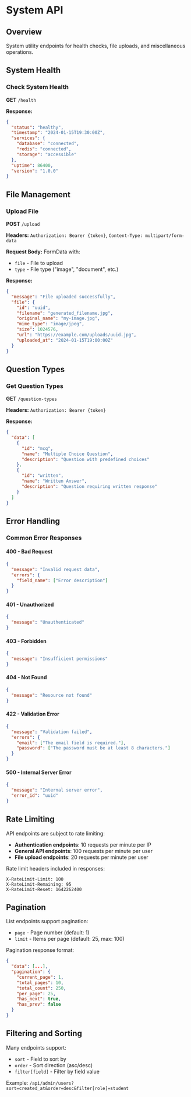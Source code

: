 
# System API

## Overview
System utility endpoints for health checks, file uploads, and miscellaneous operations.

## System Health

### Check System Health
**GET** `/health`

**Response:**
```json
{
  "status": "healthy",
  "timestamp": "2024-01-15T19:30:00Z",
  "services": {
    "database": "connected",
    "redis": "connected", 
    "storage": "accessible"
  },
  "uptime": 86400,
  "version": "1.0.0"
}
```

## File Management

### Upload File
**POST** `/upload`

**Headers:** `Authorization: Bearer {token}`, `Content-Type: multipart/form-data`

**Request Body:** FormData with:
- `file` - File to upload
- `type` - File type ("image", "document", etc.)

**Response:**
```json
{
  "message": "File uploaded successfully",
  "file": {
    "id": "uuid",
    "filename": "generated_filename.jpg",
    "original_name": "my-image.jpg",
    "mime_type": "image/jpeg",
    "size": 1024576,
    "url": "https://example.com/uploads/uuid.jpg",
    "uploaded_at": "2024-01-15T19:00:00Z"
  }
}
```

## Question Types

### Get Question Types
**GET** `/question-types`

**Headers:** `Authorization: Bearer {token}`

**Response:**
```json
{
  "data": [
    {
      "id": "mcq",
      "name": "Multiple Choice Question",
      "description": "Question with predefined choices"
    },
    {
      "id": "written",
      "name": "Written Answer",
      "description": "Question requiring written response"
    }
  ]
}
```

## Error Handling

### Common Error Responses

#### 400 - Bad Request
```json
{
  "message": "Invalid request data",
  "errors": {
    "field_name": ["Error description"]
  }
}
```

#### 401 - Unauthorized
```json
{
  "message": "Unauthenticated"
}
```

#### 403 - Forbidden
```json
{
  "message": "Insufficient permissions"
}
```

#### 404 - Not Found
```json
{
  "message": "Resource not found"
}
```

#### 422 - Validation Error
```json
{
  "message": "Validation failed",
  "errors": {
    "email": ["The email field is required."],
    "password": ["The password must be at least 8 characters."]
  }
}
```

#### 500 - Internal Server Error
```json
{
  "message": "Internal server error",
  "error_id": "uuid"
}
```

## Rate Limiting

API endpoints are subject to rate limiting:
- **Authentication endpoints**: 10 requests per minute per IP
- **General API endpoints**: 100 requests per minute per user
- **File upload endpoints**: 20 requests per minute per user

Rate limit headers included in responses:
```
X-RateLimit-Limit: 100
X-RateLimit-Remaining: 95
X-RateLimit-Reset: 1642262400
```

## Pagination

List endpoints support pagination:
- `page` - Page number (default: 1)
- `limit` - Items per page (default: 25, max: 100)

Pagination response format:
```json
{
  "data": [...],
  "pagination": {
    "current_page": 1,
    "total_pages": 10,
    "total_count": 250,
    "per_page": 25,
    "has_next": true,
    "has_prev": false
  }
}
```

## Filtering and Sorting

Many endpoints support:
- `sort` - Field to sort by
- `order` - Sort direction (asc/desc)
- `filter[field]` - Filter by field value

Example: `/api/admin/users?sort=created_at&order=desc&filter[role]=student`
